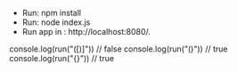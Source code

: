 - Run: npm install 
- Run: node index.js
- Run app in : http://localhost:8080/.

console.log(run("([)]")) // false
console.log(run("()")) // true
console.log(run("{}[]()")) // true